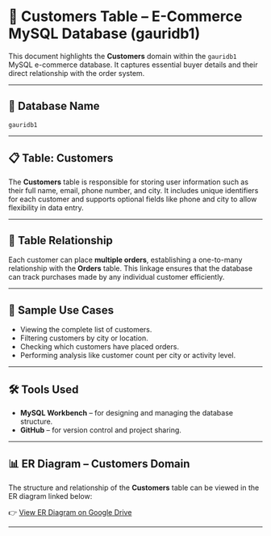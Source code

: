# 👤 Customers Table – E-Commerce MySQL Database (gauridb1)

This document highlights the **Customers** domain within the `gauridb1` MySQL e-commerce database. It captures essential buyer details and their direct relationship with the order system.

---

## 📂 Database Name

`gauridb1`

---

## 📋 Table: Customers

The **Customers** table is responsible for storing user information such as their full name, email, phone number, and city. It includes unique identifiers for each customer and supports optional fields like phone and city to allow flexibility in data entry.

---

## 🔗 Table Relationship

Each customer can place **multiple orders**, establishing a one-to-many relationship with the **Orders** table. This linkage ensures that the database can track purchases made by any individual customer efficiently.

---

## 🧪 Sample Use Cases

- Viewing the complete list of customers.
- Filtering customers by city or location.
- Checking which customers have placed orders.
- Performing analysis like customer count per city or activity level.

---

## 🛠 Tools Used

- **MySQL Workbench** – for designing and managing the database structure.
- **GitHub** – for version control and project sharing.

---

## 📊 ER Diagram – Customers Domain

The structure and relationship of the **Customers** table can be viewed in the ER diagram linked below:

👉 [View ER Diagram on Google Drive](https://drive.google.com/file/d/1FpOU3emMp9F2mW6cRYy51ftZwEjz3O3U/view?usp=sharing)

---
